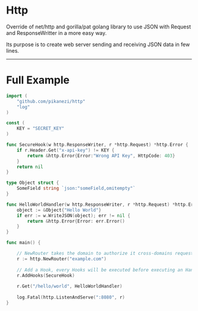 Http
====

Override of net/http and gorilla/pat golang library to use JSON with Request and ResponseWritter in a more easy way.

Its purpose is to create web server sending and receiving JSON data in few lines.

---

Full Example
====

```go
import (
    "github.com/pikanezi/http"
    "log"
)

const (
    KEY = "SECRET_KEY"
)

func SecureHook(w http.ResponseWriter, r *http.Request) *http.Error {
    if r.Header.Get("x-api-key") != KEY {
        return &http.Error{Error:"Wrong API Key", HttpCode: 403}
    }
    return nil
}

type Object struct {
    SomeField string `json:"someField,omitempty"`
}

func HelloWorldHandler(w http.ResponseWriter, r *http.Request) *http.Error {
    object := &Object{"Hello World"}
    if err := w.WriteJSON(object); err != nil {
        return &http.Error{Error: err.Error()
    }
}

func main() {

    // NewRouter takes the domain to authorize it cross-domains requests
    r := http.NewRouter("example.com")
    
    // Add a Hook, every Hooks will be executed before executing an Handler
    r.AddHooks(SecureHook)
    
    r.Get("/hello/world", HelloWorldHandler)
    
    log.Fatal(http.ListenAndServe(":8080", r)
}

```